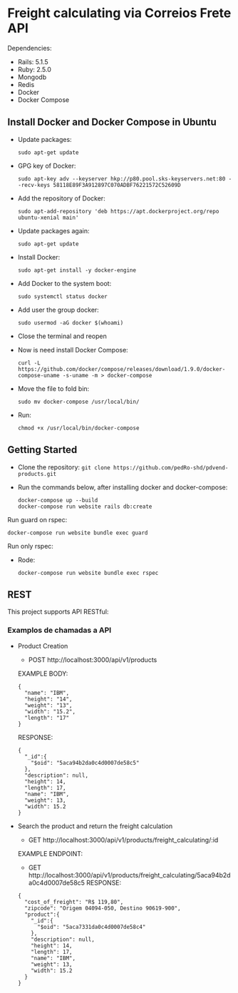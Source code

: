 # Freight calculating via Correios Frete API

Dependencies:
* Rails: 5.1.5
* Ruby: 2.5.0
* Mongodb
* Redis
* Docker
* Docker Compose

## Install Docker and Docker Compose in Ubuntu

* Update packages:
  ```
  sudo apt-get update
  ```

* GPG key of Docker:
  ```
  sudo apt-key adv --keyserver hkp://p80.pool.sks-keyservers.net:80 --recv-keys 58118E89F3A912897C070ADBF76221572C52609D
  ```

* Add the repository of Docker:
  ```
  sudo apt-add-repository 'deb https://apt.dockerproject.org/repo ubuntu-xenial main'
  ```

* Update packages again:
  ```
  sudo apt-get update
  ```

* Install Docker:
  ```
  sudo apt-get install -y docker-engine
  ```

* Add Docker to the system boot:
  ```
  sudo systemctl status docker
  ```

* Add user the group docker:
  ```
  sudo usermod -aG docker $(whoami)
  ```

* Close the terminal and reopen

* Now is need install Docker Compose:
  ```
  curl -L https://github.com/docker/compose/releases/download/1.9.0/docker-compose-uname -s-uname -m > docker-compose
  ```

* Move the file to fold bin:
  ```
  sudo mv docker-compose /usr/local/bin/
  ```

* Run:
  ```
  chmod +x /usr/local/bin/docker-compose
  ```

## Getting Started

* Clone the repository: `git clone https://github.com/pedRo-shd/pdvend-products.git`

* Run the commands below, after installing docker and docker-compose:
  ```
  docker-compose up --build
  docker-compose run website rails db:create
  ```

Run guard on rspec:
  ```
  docker-compose run website bundle exec guard
  ```

Run only rspec:
* Rode:
  ```
  docker-compose run website bundle exec rspec
  ```

## REST

This project supports API RESTful:

### Examplos de chamadas a API
* Product Creation
  * POST http://localhost:3000/api/v1/products

  EXAMPLE BODY:
  ```
  {
    "name": "IBM",
    "height": "14",
    "weight": "13",
    "width": "15.2",
    "length": "17"
  }
  ```

  RESPONSE:
  ```
  {
    "_id":{
      "$oid": "5aca94b2da0c4d0007de58c5"
    },
    "description": null,
    "height": 14,
    "length": 17,
    "name": "IBM",
    "weight": 13,
    "width": 15.2
  }
  ```


* Search the product and return the freight calculation
  * GET http://localhost:3000/api/v1/products/freight_calculating/:id

  EXAMPLE ENDPOINT:
  * GET http://localhost:3000/api/v1/products/freight_calculating/5aca94b2da0c4d0007de58c5
  RESPONSE:
  ```
  {
    "cost_of_freight": "R$ 119,80",
    "zipcode": "Origem 04094-050, Destino 90619-900",
    "product":{
      "_id":{
        "$oid": "5aca7331da0c4d0007de58c4"
      },
      "description": null,
      "height": 14,
      "length": 17,
      "name": "IBM",
      "weight": 13,
      "width": 15.2
    }
  }
  ```
